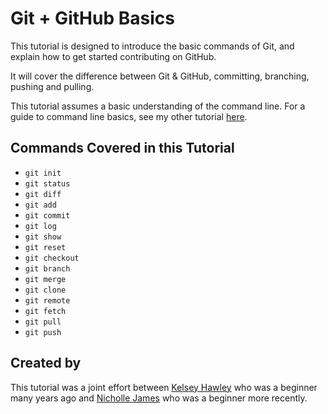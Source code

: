 # Git + GitHub Basics

This tutorial is designed to introduce the basic commands of Git, and explain how to get started contributing on GitHub.

It will cover the difference between Git & GitHub, committing, branching, pushing and pulling.

This tutorial assumes a basic understanding of the command line.  For a guide to command line basics, see my other tutorial [here](https://github.com/khawley/commandline_gitbook).

## Commands Covered in this Tutorial

- `git init`
- `git status`
- `git diff`
- `git add`
- `git commit`
- `git log`
- `git show`
- `git reset`
- `git checkout`
- `git branch`
- `git merge`
- `git clone`
- `git remote`
- `git fetch`
- `git pull`
- `git push`

## Created by

This tutorial was a joint effort between [Kelsey Hawley](https://github.com/khawley) who was a beginner many years ago and [Nicholle James](https://github.com/oboechick) who was a beginner more recently.
